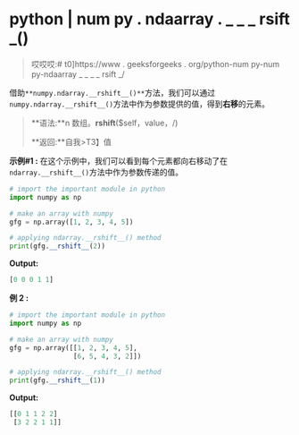 # python | num py . ndaarray . _ _ _ rsift _()

> 哎哎哎:# t0]https://www . geeksforgeeks . org/python-num py-num py-ndaarray _ _ _ _ rsift _/

借助`**numpy.ndarray.__rshift__()**`方法，我们可以通过`numpy.ndarray.__rshift__()`方法中作为参数提供的值，得到**右移**的元素。

> **语法:**n 数组。__rshift__($self，value，/)
> 
> **返回:**自我>T3】值

**示例#1 :**
在这个示例中，我们可以看到每个元素都向右移动了在`ndarray.__rshift__()`方法中作为参数传递的值。

```py
# import the important module in python
import numpy as np

# make an array with numpy
gfg = np.array([1, 2, 3, 4, 5])

# applying ndarray.__rshift__() method
print(gfg.__rshift__(2))
```

**Output:**

```py
[0 0 0 1 1]

```

**例 2 :**

```py
# import the important module in python
import numpy as np

# make an array with numpy
gfg = np.array([[1, 2, 3, 4, 5],
                [6, 5, 4, 3, 2]])

# applying ndarray.__rshift__() method
print(gfg.__rshift__(1))
```

**Output:**

```py
[[0 1 1 2 2]
 [3 2 2 1 1]]

```